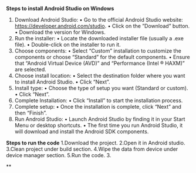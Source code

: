  **Steps to install Android Studio on Windows**

1. Download Android Studio:
• Go to the official Android Studio website: https://developer.android.com/studio.
• Click on the ”Download” button.
• Download the version for Windows.
2. Run the installer:
• Locate the downloaded installer file (usually a .exe file).
• Double-click on the installer to run it.
3. Choose components:
• Select “Custom” installation to customize the components or choose “Standard” for the
default components.
• Ensure that “Android Virtual Device (AVD)” and “Performance (Intel ® HAXM)” are
selected.
4. Choose install location:
• Select the destination folder where you want to install Android Studio.
• Click “Next”.
5. Install type:
• Choose the type of setup you want (Standard or custom).
• Click “Next”.
6. Complete Installation:
• Click “Install” to start the installation process.
7. Complete setup:
• Once the installation is complete, click “Next” and then “Finish”.
8. Run Android Studio:
• Launch Android Studio by finding it in your Start Menu or desktop shortcuts.
• The first time you run Android Studio, it will download and install the Android SDK
components.


**Steps to run the code**
1.Download the project.
2.Open it in Android studio.
3.Clean project under build section.
4.Wipe the data from device under device manager section.
5.Run the code.
3.



**
